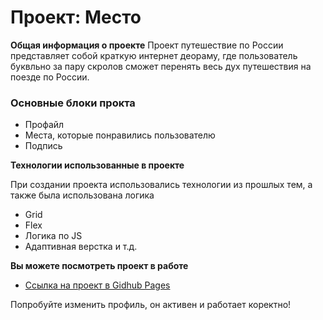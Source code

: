 # Проект: Место

**Общая информация о проекте**
Проект путешествие по России представляет собой краткую интернет деораму,
где пользователь буквльно за пару скролов сможет перенять весь дух 
путешествия на поезде по России.

### Основные блоки прокта
* Профайл
* Места, которые понравились пользователю
* Подпись

**Технологии использованные в проекте**

При создании проекта использовались технологии из прошлых тем,
а также была использована логика
* Grid
* Flex
* Логика по JS
* Адаптивная верстка 
и т.д.

**Вы можете посмотреть проект в работе**

* [Ссылка на проект в Gidhub Pages](https://romanpanchishniy.github.io/mesto//index.html)


Попробуйте изменить профиль, он активен и работает коректно!

